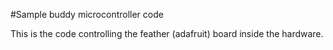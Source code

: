 #Sample buddy microcontroller code

This is the code controlling the feather (adafruit) board inside the hardware.
